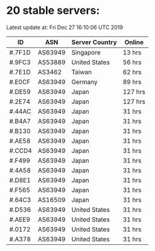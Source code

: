 # 20 stable servers:

Latest update at: Fri Dec 27 16:10:06 UTC 2019

| ID | ASN | Server Country | Online |
| -- | --- | -------------- | ------ |
| #.7F1D | AS63949 | Singapore | 13 hrs |
| #.9FC3 | AS53889 | United States | 56 hrs |
| #.7E1D | AS3462 | Taiwan | 62 hrs |
| #.E0CF | AS63949 | Germany | 89 hrs |
| #.DE59 | AS63949 | Japan | 127 hrs |
| #.2E74 | AS63949 | Japan | 127 hrs |
| #.44AC | AS63949 | Japan | 31 hrs |
| #.B4A7 | AS63949 | Japan | 31 hrs |
| #.B130 | AS63949 | Japan | 31 hrs |
| #.AE58 | AS63949 | Japan | 31 hrs |
| #.CCD4 | AS63949 | Japan | 31 hrs |
| #.F499 | AS63949 | Japan | 31 hrs |
| #.4A58 | AS63949 | Japan | 31 hrs |
| #.D8E1 | AS63949 | Japan | 31 hrs |
| #.F565 | AS63949 | Japan | 31 hrs |
| #.64C3 | AS16509 | Japan | 31 hrs |
| #.D536 | AS63949 | United States | 31 hrs |
| #.AEE9 | AS63949 | United States | 31 hrs |
| #.0172 | AS63949 | United States | 31 hrs |
| #.A378 | AS63949 | United States | 31 hrs |

